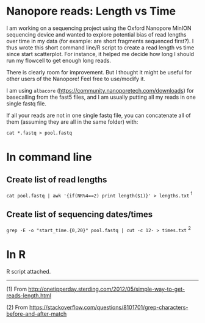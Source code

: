 # Nanopore reads: Length vs Time

I am working on a sequencing project using the Oxford Nanopore MinION sequencing device and wanted to explore potential bias of read lengths over time in my data (for example: are short fragments sequenced first?). I thus wrote this short command line/R script to create a read length vs time since start scatterplot. For instance, it helped me decide how long I should run my flowcell to get enough long reads.

There is clearly room for improvement. But I thought it might be useful for other users of the Nanopore! Feel free to use/modify it.

I am using `albacore` (https://community.nanoporetech.com/downloads) for basecalling from the fast5 files, and I am usually putting all my reads in one single fastq file.

If all your reads are not in one single fastq file, you can concatenate all of them (assuming they are all in the same folder) with:

`cat *.fastq > pool.fastq`

# In command line
## Create list of read lengths
`cat pool.fastq | awk '{if(NR%4==2) print length($1)}' > lengths.txt`<sup> 1</sup>

## Create list of sequencing dates/times
`grep -E -o "start_time.{0,20}" pool.fastq | cut -c 12- > times.txt` <sup> 2</sup>

# In R
 R script attached.
 
 ---
 (1) From http://onetipperday.sterding.com/2012/05/simple-way-to-get-reads-length.html
 
 (2) From https://stackoverflow.com/questions/8101701/grep-characters-before-and-after-match

